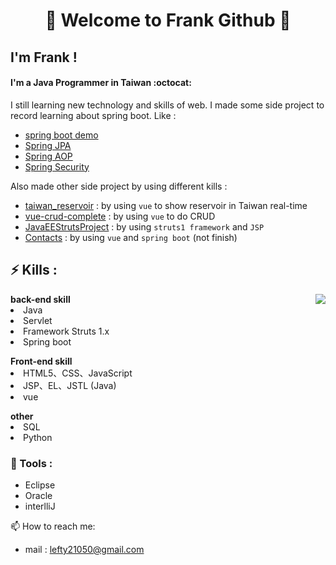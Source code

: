 # <center>👋  Welcome to Frank Github 👋</center>
## I'm Frank ! 
####  I'm a Java Programmer in Taiwan :octocat: 
I still learning new technology and skills of web.
I made some side project to record learning about spring boot. Like :
- [spring boot demo](https://github.com/Frank0321/spring-boot-demo)
- [Spring JPA](https://github.com/Frank0321/SpringJPADemo)
- [Spring AOP](https://github.com/Frank0321/AOP)
- [Spring Security](https://github.com/Frank0321/Spring_Security)

Also made other side project by using different kills :
- [taiwan_reservoir](https://github.com/Frank0321/taiwan_reservoir) : by using `vue` to show reservoir in Taiwan real-time
- [vue-crud-complete](https://github.com/Frank0321/vue-crud-complete)  : by using `vue` to do CRUD
- [JavaEEStrutsProject](https://github.com/Frank0321/JavaEEStrutsProject) : by using `struts1 framework` and `JSP`
- [Contacts](https://github.com/Frank0321/Contacts) : by using `vue` and `spring boot` (not finish)


## ⚡ Kills : 
<img src="https://github-readme-stats.vercel.app/api/top-langs/?username=Frank0321" align='right'/>

<!-- <div style="width:50px; height:auto; display:inline-block"> -->
<div>
<b>back-end skill</b>
  <li> Java </li>
  <li> Servlet </li>
  <li> Framework Struts 1.x </li>
  <li> Spring boot </li>
</div>
<p></p>
<!-- <div style="width:50px; height:auto; display:inline-block"> -->
<div>
<b>Front-end skill</b>  
   <li> HTML5、CSS、JavaScript </li>
   <li> JSP、EL、JSTL (Java) </li>
   <li> vue </li>
</div>  
<p></p>
<b> other </b>
<li> SQL  </li>
<li> Python  </li>



### 🔧 Tools :
- Eclipse
- Oracle
- interlliJ
  
📫 How to reach me: 
- mail : lefty21050@gmail.com




<!--
**Frank0321/Frank0321** is a ✨ _special_ ✨ repository because its `README.md` (this file) appears on your GitHub profile.

Here are some ideas to get you started:

🌱 I’m currently learning : Java、Spring boot、vue

- 🔭 I’m currently working on ...
- 🌱 I’m currently learning ...
- 👯 I’m looking to collaborate on ...
- 🤔 I’m looking for help with ...
- 💬 Ask me about ...
- 📫 How to reach me: ...
- 😄 Pronouns: ...
- ⚡ Fun fact: ...
![Top Langs](https://github-readme-stats.vercel.app/api/top-langs/?username=Frank0321)
![Anurag's github stats](https://github-readme-stats.vercel.app/api?username=Frank0321&theme=vue-dark)
https://www.youtube.com/watch?v=ECuqb5Tv9qI
-->
